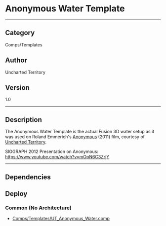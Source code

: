 # Anonymous Water Template
___

## Category
Comps/Templates

## Author
Uncharted Territory

## Version
1.0

___

## Description
<p>The Anonymous Water Template is the actual Fusion 3D water setup as it was used on Roland Emmerich's <a href="https://www.imdb.com/title/tt1521197/">Anonymous</a> (2011) film, courtesy of <a href="http://www.uncharted-territory.com/">Uncharted Territory</a>.</p>

<p>SIGGRAPH 2012 Presentation on Anonymous:<br>
<a href="https://www.youtube.com/watch?v=mOpN6C3ZrjY">https://www.youtube.com/watch?v=mOpN6C3ZrjY</a></p>

___

## Dependencies

## Deploy

### Common (No Architecture)

<ul>
<li><a href="https://gitlab.com/WeSuckLess/Reactor/-/blob/master/Atoms/com.UnchartedTerritory.AnonymousWater/Comps/Templates/UT_Anonymous_Water.comp?ref_type=heads">Comps/Templates/UT_Anonymous_Water.comp</a></li>
</ul>
